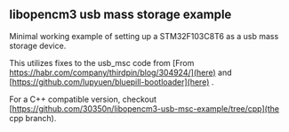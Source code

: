 ## libopencm3 usb mass storage example

Minimal working example of setting up a STM32F103C8T6 as a usb mass storage device.

This utilizes fixes to the usb_msc code from
[From https://habr.com/company/thirdpin/blog/304924/](here)
and
[https://github.com/lupyuen/bluepill-bootloader](here)
.

For a C++ compatible version, checkout [https://github.com/30350n/libopencm3-usb-msc-example/tree/cpp](the cpp branch).
